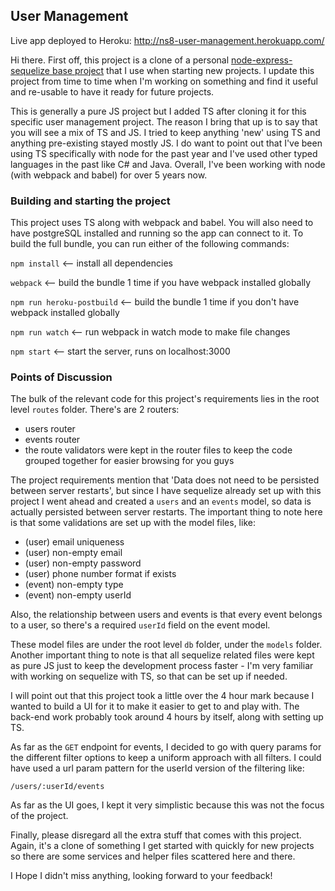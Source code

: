 ## User Management

Live app deployed to Heroku: http://ns8-user-management.herokuapp.com/

Hi there. First off, this project is a clone of a personal [node-express-sequelize base project](https://github.com/ahmadabdul3/react-redux-express-base) that I use when starting new projects. I update this project from time to time when I'm working on something and find it useful and re-usable to have it ready for future projects. 

This is generally a pure JS project but I added TS after cloning it for this specific user management project. The reason I bring that up is to say that you will see a mix of TS and JS. I tried to keep anything 'new' using TS and anything pre-existing stayed mostly JS. I do want to point out that I've been using TS specifically with node for the past year and I've used other typed languages in the past like C# and Java. Overall, I've been working with node (with webpack and babel) for over 5 years now.


### Building and starting the project

This project uses TS along with webpack and babel. You will also need to have postgreSQL installed and running so the app can connect to it. To build the full bundle, you can run either of the following commands:

`npm install` <-- install all dependencies

`webpack` <-- build the bundle 1 time if you have webpack installed globally

`npm run heroku-postbuild` <-- build the bundle 1 time if you don't have webpack installed globally

`npm run watch` <-- run webpack in watch mode to make file changes

`npm start` <-- start the server, runs on localhost:3000


### Points of Discussion

The bulk of the relevant code for this project's requirements lies in the root level `routes` folder. There's are 2 routers: 

- users router
- events router
- the route validators were kept in the router files to keep the code grouped together for easier browsing for you guys

The project requirements mention that 'Data does not need to be persisted between server restarts', but since I have sequelize already set up with this project I went ahead and created a `users` and an `events` model, so data is actually persisted between server restarts. The important thing to note here is that some validations are set up with the model files, like: 

- (user) email uniqueness
- (user) non-empty email
- (user) non-empty password
- (user) phone number format if exists
- (event) non-empty type
- (event) non-empty userId 

Also, the relationship between users and events is that every event belongs to a user, so there's a required `userId` field on the event model.

These model files are under the root level `db` folder, under the `models` folder. Another important thing to note is that all sequelize related files were kept as pure JS just to keep the development process faster - I'm very familiar with working on sequelize with TS, so that can be set up if needed. 

I will point out that this project took a little over the 4 hour mark because I wanted to build a UI for it to make it easier to get to and play with. The back-end work probably took around 4 hours by itself, along with setting up TS.

As far as the `GET` endpoint for events, I decided to go with query params for the different filter options to keep a uniform approach with all filters. I could have used a url param pattern for the userId version of the filtering like:

```/users/:userId/events```

As far as the UI goes, I kept it very simplistic because this was not the focus of the project.

Finally, please disregard all the extra stuff that comes with this project. Again, it's a clone of something I get started with quickly for new projects so there are some services and helper files scattered here and there.

I Hope I didn't miss anything, looking forward to your feedback!

